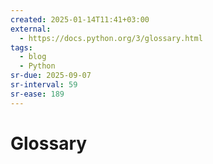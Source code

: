```yaml
---
created: 2025-01-14T11:41+03:00
external:
  - https://docs.python.org/3/glossary.html
tags:
  - blog
  - Python
sr-due: 2025-09-07
sr-interval: 59
sr-ease: 189
---
```


# Glossary

